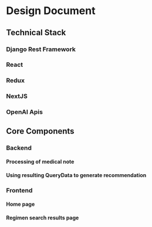# Design Document

## Technical Stack
### Django Rest Framework
### React
### Redux
### NextJS
### OpenAI Apis

## Core Components

### Backend
#### Processing of medical note
#### Using resulting QueryData to generate recommendation

### Frontend
#### Home page
#### Regimen search results page
